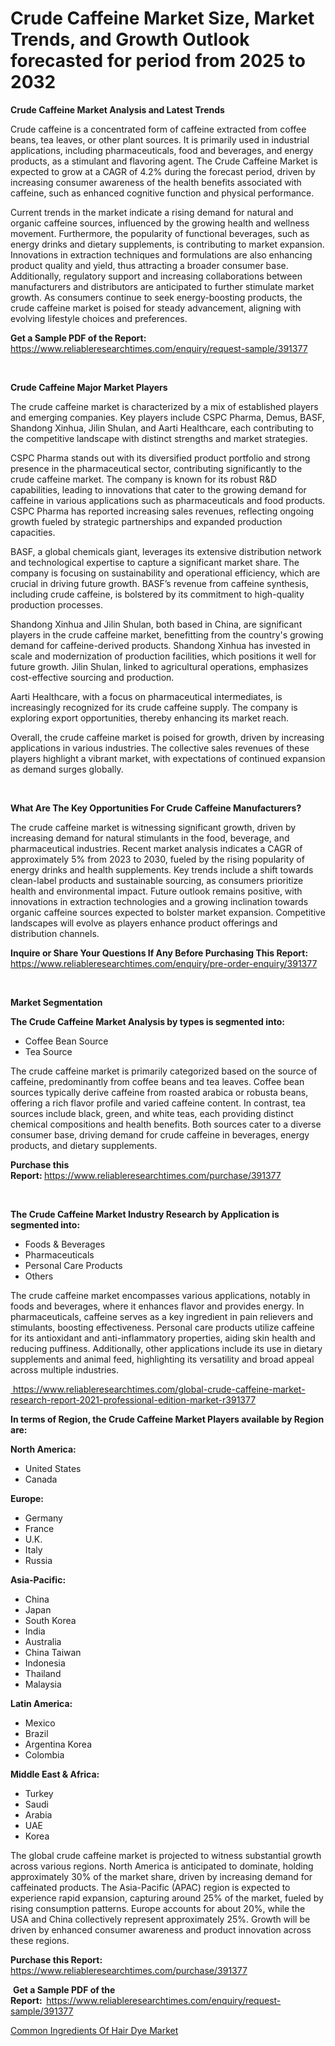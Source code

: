 <p><h1>Crude Caffeine Market Size, Market Trends, and Growth Outlook forecasted for period from 2025 to 2032</h1></p><p><strong>Crude Caffeine Market Analysis and Latest Trends</strong></p>
<p><p>Crude caffeine is a concentrated form of caffeine extracted from coffee beans, tea leaves, or other plant sources. It is primarily used in industrial applications, including pharmaceuticals, food and beverages, and energy products, as a stimulant and flavoring agent. The Crude Caffeine Market is expected to grow at a CAGR of 4.2% during the forecast period, driven by increasing consumer awareness of the health benefits associated with caffeine, such as enhanced cognitive function and physical performance.</p><p>Current trends in the market indicate a rising demand for natural and organic caffeine sources, influenced by the growing health and wellness movement. Furthermore, the popularity of functional beverages, such as energy drinks and dietary supplements, is contributing to market expansion. Innovations in extraction techniques and formulations are also enhancing product quality and yield, thus attracting a broader consumer base. Additionally, regulatory support and increasing collaborations between manufacturers and distributors are anticipated to further stimulate market growth. As consumers continue to seek energy-boosting products, the crude caffeine market is poised for steady advancement, aligning with evolving lifestyle choices and preferences.</p></p>
<p><strong>Get a Sample PDF of the Report:&nbsp;</strong> <a href="https://www.reliableresearchtimes.com/enquiry/request-sample/391377?utm_campaign=3363&utm_medium=2&utm_source=Github&utm_content=ia&utm_term=29032025&utm_id=crude-caffeine">https://www.reliableresearchtimes.com/enquiry/request-sample/391377</a></p>
<p>&nbsp;</p>
<p><strong>Crude Caffeine Major Market Players</strong></p>
<p><p>The crude caffeine market is characterized by a mix of established players and emerging companies. Key players include CSPC Pharma, Demus, BASF, Shandong Xinhua, Jilin Shulan, and Aarti Healthcare, each contributing to the competitive landscape with distinct strengths and market strategies.</p><p>CSPC Pharma stands out with its diversified product portfolio and strong presence in the pharmaceutical sector, contributing significantly to the crude caffeine market. The company is known for its robust R&D capabilities, leading to innovations that cater to the growing demand for caffeine in various applications such as pharmaceuticals and food products. CSPC Pharma has reported increasing sales revenues, reflecting ongoing growth fueled by strategic partnerships and expanded production capacities.</p><p>BASF, a global chemicals giant, leverages its extensive distribution network and technological expertise to capture a significant market share. The company is focusing on sustainability and operational efficiency, which are crucial in driving future growth. BASF’s revenue from caffeine synthesis, including crude caffeine, is bolstered by its commitment to high-quality production processes.</p><p>Shandong Xinhua and Jilin Shulan, both based in China, are significant players in the crude caffeine market, benefitting from the country's growing demand for caffeine-derived products. Shandong Xinhua has invested in scale and modernization of production facilities, which positions it well for future growth. Jilin Shulan, linked to agricultural operations, emphasizes cost-effective sourcing and production.</p><p>Aarti Healthcare, with a focus on pharmaceutical intermediates, is increasingly recognized for its crude caffeine supply. The company is exploring export opportunities, thereby enhancing its market reach.</p><p>Overall, the crude caffeine market is poised for growth, driven by increasing applications in various industries. The collective sales revenues of these players highlight a vibrant market, with expectations of continued expansion as demand surges globally.</p></p>
<p>&nbsp;</p>
<p><strong>What Are The Key Opportunities For Crude Caffeine Manufacturers?</strong></p>
<p><p>The crude caffeine market is witnessing significant growth, driven by increasing demand for natural stimulants in the food, beverage, and pharmaceutical industries. Recent market analysis indicates a CAGR of approximately 5% from 2023 to 2030, fueled by the rising popularity of energy drinks and health supplements. Key trends include a shift towards clean-label products and sustainable sourcing, as consumers prioritize health and environmental impact. Future outlook remains positive, with innovations in extraction technologies and a growing inclination towards organic caffeine sources expected to bolster market expansion. Competitive landscapes will evolve as players enhance product offerings and distribution channels.</p></p>
<p><strong>Inquire or Share Your Questions If Any Before Purchasing This Report:</strong> <a href="https://www.reliableresearchtimes.com/enquiry/pre-order-enquiry/391377?utm_campaign=3363&utm_medium=2&utm_source=Github&utm_content=ia&utm_term=29032025&utm_id=crude-caffeine">https://www.reliableresearchtimes.com/enquiry/pre-order-enquiry/391377</a></p>
<p>&nbsp;</p>
<p><strong>Market Segmentation</strong></p>
<p><strong>The Crude Caffeine Market Analysis by types is segmented into:</strong></p>
<p><ul><li>Coffee Bean Source</li><li>Tea Source</li></ul></p>
<p><p>The crude caffeine market is primarily categorized based on the source of caffeine, predominantly from coffee beans and tea leaves. Coffee bean sources typically derive caffeine from roasted arabica or robusta beans, offering a rich flavor profile and varied caffeine content. In contrast, tea sources include black, green, and white teas, each providing distinct chemical compositions and health benefits. Both sources cater to a diverse consumer base, driving demand for crude caffeine in beverages, energy products, and dietary supplements.</p></p>
<p><strong>Purchase this Report:&nbsp;</strong><a href="https://www.reliableresearchtimes.com/purchase/391377?utm_campaign=3363&utm_medium=2&utm_source=Github&utm_content=ia&utm_term=29032025&utm_id=crude-caffeine">https://www.reliableresearchtimes.com/purchase/391377</a></p>
<p>&nbsp;</p>
<p><strong>The Crude Caffeine Market Industry Research by Application is segmented into:</strong></p>
<p><ul><li>Foods & Beverages</li><li>Pharmaceuticals</li><li>Personal Care Products</li><li>Others</li></ul></p>
<p><p>The crude caffeine market encompasses various applications, notably in foods and beverages, where it enhances flavor and provides energy. In pharmaceuticals, caffeine serves as a key ingredient in pain relievers and stimulants, boosting effectiveness. Personal care products utilize caffeine for its antioxidant and anti-inflammatory properties, aiding skin health and reducing puffiness. Additionally, other applications include its use in dietary supplements and animal feed, highlighting its versatility and broad appeal across multiple industries.</p></p>
<p><a href="https://www.reliableresearchtimes.com/global-crude-caffeine-market-research-report-2021-professional-edition-market-r391377?utm_campaign=3363&utm_medium=2&utm_source=Github&utm_content=ia&utm_term=29032025&utm_id=crude-caffeine">&nbsp;https://www.reliableresearchtimes.com/global-crude-caffeine-market-research-report-2021-professional-edition-market-r391377</a></p>
<p><strong>In terms of Region, the Crude Caffeine Market Players available by Region are:</strong></p>
<p>
    <p> <strong> North America: </strong>
        <ul>
            <li>United States</li>
            <li>Canada</li>
        </ul>
        </p> 
    <p> <strong> Europe: </strong>
        <ul>
            <li>Germany</li>
            <li>France</li>
            <li>U.K.</li>
            <li>Italy</li>
            <li>Russia</li>
        </ul>
        </p> 
    <p> <strong> Asia-Pacific: </strong>
        <ul>
            <li>China</li>
            <li>Japan</li>
            <li>South Korea</li>
            <li>India</li>
            <li>Australia</li>
            <li>China Taiwan</li>
            <li>Indonesia</li>
            <li>Thailand</li>
            <li>Malaysia</li>
        </ul>
        </p> 
    <p> <strong> Latin America: </strong>
        <ul>
            <li>Mexico</li>
            <li>Brazil</li>
            <li>Argentina Korea</li>
            <li>Colombia</li>
        </ul>
        </p> 
    <p> <strong> Middle East & Africa: </strong>
        <ul>
            <li>Turkey</li>
            <li>Saudi</li>
            <li>Arabia</li>
            <li>UAE</li>
            <li>Korea</li>
        </ul>
    </p>
    </p>
<p><p>The global crude caffeine market is projected to witness substantial growth across various regions. North America is anticipated to dominate, holding approximately 30% of the market share, driven by increasing demand for caffeinated products. The Asia-Pacific (APAC) region is expected to experience rapid expansion, capturing around 25% of the market, fueled by rising consumption patterns. Europe accounts for about 20%, while the USA and China collectively represent approximately 25%. Growth will be driven by enhanced consumer awareness and product innovation across these regions.</p></p>
<p><strong>Purchase this Report: </strong><a href="https://www.reliableresearchtimes.com/purchase/391377?utm_campaign=3363&utm_medium=2&utm_source=Github&utm_content=ia&utm_term=29032025&utm_id=crude-caffeine">https://www.reliableresearchtimes.com/purchase/391377</a></p>
<p>&nbsp;<strong>Get a Sample PDF of the Report:&nbsp;&nbsp;</strong><a href="https://www.reliableresearchtimes.com/enquiry/request-sample/391377?utm_campaign=3363&utm_medium=2&utm_source=Github&utm_content=ia&utm_term=29032025&utm_id=crude-caffeine">https://www.reliableresearchtimes.com/enquiry/request-sample/391377</a></p>
<p><strong></strong></p>
<p><p><a href="https://github.com/shamstirroc7/Market-Research-Report-List-1/blob/main/common-ingredients-of-hair-dye-market.md?utm_campaign=3363&utm_medium=2&utm_source=Github&utm_content=ia&utm_term=29032025&utm_id=crude-caffeine">Common Ingredients Of Hair Dye Market</a></p></p>